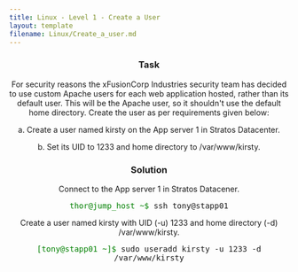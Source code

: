```yaml
---
title: Linux - Level 1 - Create a User
layout: template
filename: Linux/Create_a_user.md
--- 
```

<center>
  
### Task
For security reasons the xFusionCorp Industries security team has decided to use custom Apache users for each web application hosted, rather than its default user. This will be the Apache user, so it shouldn't use the default home directory. Create the user as per requirements given below:



a. Create a user named kirsty on the App server 1 in Stratos Datacenter.


b. Set its UID to 1233 and home directory to /var/www/kirsty.

### Solution

Connect to the App server 1 in Stratos Datacener.


<span style=" font-family: monospace;"><span style="color: green;">thor@jump_host ~$</span> ssh tony@stapp01</span>


Create a user named kirsty with UID (-u) 1233 and home directory (-d) /var/www/kirsty.

<span style=" font-family: monospace;"><span style="color: green;">[tony@stapp01 ~]$</span> sudo useradd kirsty -u 1233 -d /var/www/kirsty</span>

</center>
